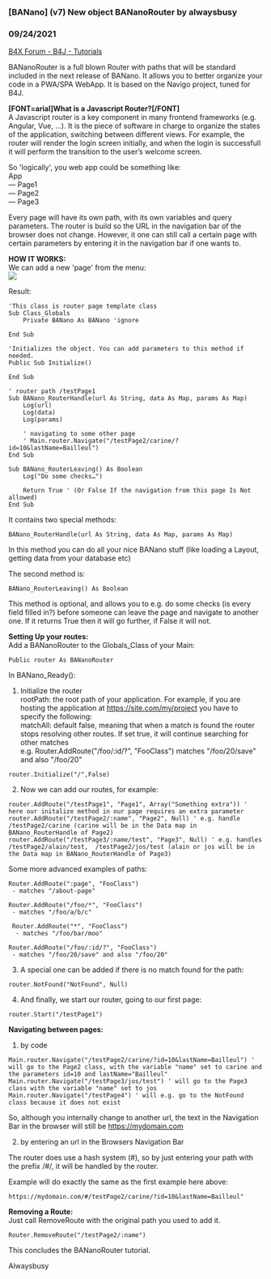 ### [BANano] (v7) New object BANanoRouter by alwaysbusy
### 09/24/2021
[B4X Forum - B4J - Tutorials](https://www.b4x.com/android/forum/threads/134545/)

BANanoRouter is a full blown Router with paths that will be standard included in the next release of BANano. It allows you to better organize your code in a PWA/SPA WebApp. It is based on the Navigo project, tuned for B4J.  
  
**[FONT=arial]What is a Javascript Router?[/FONT]**  
A Javascript router is a key component in many frontend frameworks (e.g. Angular, Vue, …). It is the piece of software in charge to organize the states of the application, switching between different views. For example, the router will render the login screen initially, and when the login is successfull it will perform the transition to the user’s welcome screen.  
  
So 'logically', you web app could be something like:  
App  
— Page1  
— Page2  
— Page3  
  
Every page will have its own path, with its own variables and query parameters. The router is build so the URL in the navigation bar of the browser does not change. However, it one can still call a certain page with certain parameters by entering it in the navigation bar if one wants to.  
  
**HOW IT WORKS:**  
We can add a new 'page' from the menu:  
![](https://www.b4x.com/android/forum/attachments/119537)  
  
Result:  

```B4X
'This class is router page template class  
Sub Class_Globals  
    Private BANano As BANano 'ignore  
          
End Sub  
  
'Initializes the object. You can add parameters to this method if needed.  
Public Sub Initialize()  
      
End Sub  
  
' router path /testPage1  
Sub BANano_RouterHandle(url As String, data As Map, params As Map)  
    Log(url)  
    Log(data)  
    Log(params)  
      
    ' navigating to some other page  
    ' Main.router.Navigate("/testPage2/carine/?id=10&lastName=Bailleul")  
End Sub  
  
Sub BANano_RouterLeaving() As Boolean  
    Log("Do some checks…")  
      
    Return True ' (Or False If the navigation from this page Is Not allowed)  
End Sub
```

  
  
It contains two special methods:  

```B4X
BANano_RouterHandle(url As String, data As Map, params As Map)
```

  
  
In this method you can do all your nice BANano stuff (like loading a Layout, getting data from your database etc)  
  
The second method is:  

```B4X
BANano_RouterLeaving() As Boolean
```

  
  
This method is optional, and allows you to e.g. do some checks (is every field filled in?) before someone can leave the page and navigate to another one. If it returns True then it will go further, if False it will not.  
  
**Setting Up your routes:**  
Add a BANanoRouter to the Globals\_Class of your Main:  

```B4X
Public router As BANanoRouter
```

  
  
In BANano\_Ready():  
  
1. Initialize the router  
rootPath: the root path of your application. For example, if you are hosting the application at <https://site.com/my/project> you have to specify the following:  
matchAll: default false, meaning that when a match is found the router stops resolving other routes. If set true, it will continue searching for other matches  
 e.g. Router.AddRoute("/foo/:id/?", "FooClass") matches "/foo/20/save" and also "/foo/20"  

```B4X
router.Initialize("/",False)
```

  
  
2. Now we can add our routes, for example:  

```B4X
router.AddRoute("/testPage1", "Page1", Array("Something extra")) ' here our initalize method in our page requires an extra parameter  
router.AddRoute("/testPage2/:name", "Page2", Null) ' e.g. handle /testPage2/carine (carine will be in the Data map in BANano_RouterHandle of Page2)  
router.AddRoute("/testPage3/:name/test", "Page3", Null) ' e.g. handles /testPage2/alain/test,  /testPage2/jos/test (alain or jos will be in the Data map in BANano_RouterHandle of Page3)
```

  
  
Some more advanced examples of paths:  

```B4X
Router.AddRoute(":page", "FooClass")  
 - matches "/about-page"  
  
Router.AddRoute("/foo/*", "FooClass")  
 - matches "/foo/a/b/c"  
    
 Router.AddRoute("*", "FooClass")  
  - matches "/foo/bar/moo"  
   
Router.AddRoute("/foo/:id/?", "FooClass")  
 - matches "/foo/20/save" and also "/foo/20"
```

  
  
3. A special one can be added if there is no match found for the path:  

```B4X
router.NotFound("NotFound", Null)
```

  
  
4. And finally, we start our router, going to our first page:  

```B4X
router.Start("/testPage1")
```

  
  
**Navigating between pages:**  
1. by code  

```B4X
Main.router.Navigate("/testPage2/carine/?id=10&lastName=Bailleul") ' will go to the Page2 class, with the variable "name" set to carine and the parameters id=10 and lastName="Bailleul"  
Main.router.Navigate("/testPage3/jos/test") ' will go to the Page3 class with the variable "name" set to jos  
Main.router.Navigate("/testPage4") ' will e.g. go to the NotFound class because it does not exist
```

  
So, although you internally change to another url, the text in the Navigation Bar in the browser will still be <https://mydomain.com>  
  
2. by entering an url in the Browsers Navigation Bar  
  
The router does use a hash system (#), so by just entering your path with the prefix /#/, it will be handled by the router.  
  
Example will do exactly the same as the first example here above:  

```B4X
https://mydomain.com/#/testPage2/carine/?id=10&lastName=Bailleul"
```

  
  
**Removing a Route:**  
Just call RemoveRoute with the original path you used to add it.  

```B4X
Router.RemoveRoute("/testPage2/:name")
```

  
  
This concludes the BANanoRouter tutorial.  
  
Alwaysbusy